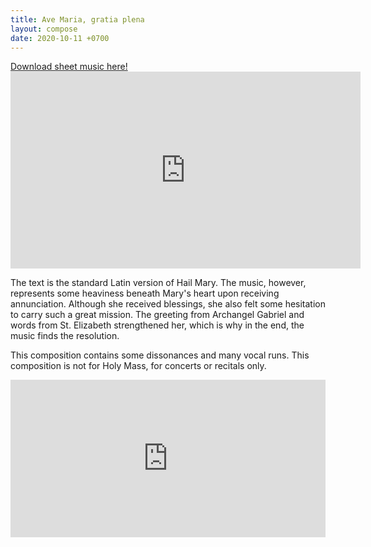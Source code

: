 ```yaml
---
title: Ave Maria, gratia plena
layout: compose
date: 2020-10-11 +0700
---
```


<div class="button">
    <a href="https://www.sheetmusicplus.com/title/21877485" target="_blank" onclick="ga('send', 'event', 'buttons', 'download', 'comp-ave-maria-1')">Download sheet music here!</a>
</div>

<iframe width="560" height="315" src="https://www.youtube.com/embed/EsVbj3AEZJQ" frameborder="0" allow="accelerometer; autoplay; clipboard-write; encrypted-media; gyroscope; picture-in-picture" allowfullscreen></iframe>

The text is the standard Latin version of Hail Mary. The music, however, represents some heaviness beneath Mary's heart upon receiving annunciation. Although she received blessings, she also felt some hesitation to carry such a great mission. The greeting from Archangel Gabriel and words from St. Elizabeth strengthened her, which is why in the end, the music finds the resolution.

This composition contains some dissonances and many vocal runs. This composition is not for Holy Mass, for concerts or recitals only.

<iframe src="https://audiomack.com/embed/song/cgdl/ave-maria-gratia-plena?background=1" scrolling="no" width="100%" height="252" scrollbars="no" frameborder="0"></iframe>